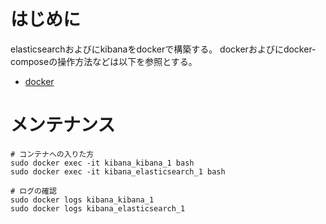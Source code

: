 
# はじめに
elasticsearchおよびにkibanaをdockerで構築する。
dockerおよびにdocker-composeの操作方法などは以下を参照とする。

- [docker](https://github.com/sasano8/docker)

# メンテナンス

```
# コンテナへの入りた方
sudo docker exec -it kibana_kibana_1 bash
sudo docker exec -it kibana_elasticsearch_1 bash

# ログの確認
sudo docker logs kibana_kibana_1
sudo docker logs kibana_elasticsearch_1
```



